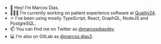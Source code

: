 - 👋 Hey! I’m Marcos Dias.
- 👨🏽‍💻 I’m currently working on patient experience software at [Quality24](https://quality24.com.br/).
- ⚛️ I've been using mostly TypeScript, React, GraphQL, NodeJS and PostgreSQL.
- 📫 You can find me on Twitter as [@marcosdiasdev](https://twitter.com/marcosdiasdev).
- 💻 I'm also on GitLab as [@marcos.dias3](https://gitlab.com/marcos.dias3).
